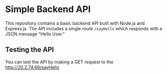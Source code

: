 # Simple Backend API

This repository contains a basic backend API built with Node.js and Express.js. The API includes a single route `/sayHello` which responds with a JSON message "Hello User."

## Testing the API

You can test the API by making a GET request to the http://20.2.74.69/sayHello
